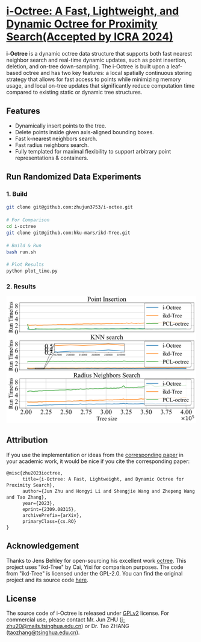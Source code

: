 # [i-Octree: A Fast, Lightweight,  and Dynamic  Octree for Proximity  Search(Accepted by ICRA 2024)](https://arxiv.org/abs/2309.08315)

**i-Octree** is a dynamic octree data structure that supports both fast nearest neighbor search and real-time dynamic updates, such as point insertion, deletion, and on-tree down-sampling. The i-Octree is built upon a leaf-based octree and has two key features: a local spatially continuous storing strategy that allows for fast access to points while minimizing memory usage, and local on-tree updates that significantly reduce computation time compared to existing static or dynamic tree structures. 

## Features
- Dynamically insert points to the tree.
- Delete points inside given axis-aligned bounding boxes.
- Fast k-nearest neighbors search.
- Fast radius neighbors search.
- Fully templated for maximal flexibility to support arbitrary point representations & containers.



## Run Randomized Data Experiments

### 1. Build
```bash
git clone git@github.com:zhujun3753/i-octee.git

# For Comparison
cd i-octree
git clone git@github.com:hku-mars/ikd-Tree.git

# Build & Run
bash run.sh

# Plot Results
python plot_time.py

```


###  2. Results

![](examples/output/figures/random.png)


## Attribution

If you use the implementation or ideas from the [corresponding paper](https://arxiv.org/abs/2309.08315) in your academic work, it would be nice if you cite the corresponding paper:
```
@misc{zhu2023ioctree,
      title={i-Octree: A Fast, Lightweight, and Dynamic Octree for Proximity Search}, 
      author={Jun Zhu and Hongyi Li and Shengjie Wang and Zhepeng Wang and Tao Zhang},
      year={2023},
      eprint={2309.08315},
      archivePrefix={arXiv},
      primaryClass={cs.RO}
}
```

## Acknowledgement

Thanks to Jens Behley for open-sourcing his excellent work [octree](https://github.com/jbehley/octree). 
This project uses "ikd-Tree" by Cai, Yixi for comparison purposes. The code from "ikd-Tree" is licensed under the GPL-2.0. You can find the original project and its source code [here](https://github.com/hku-mars/ikd-Tree).

## License

The source code of i-Octree is released under [GPLv2](http://www.gnu.org/licenses/old-licenses/gpl-2.0.html) license. For commercial use, please contact Mr. Jun ZHU (<j-zhu20@mails.tsinghua.edu.cn>) or Dr. Tao ZHANG (<taozhang@tsinghua.edu.cn>).

